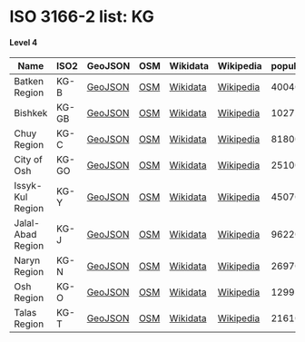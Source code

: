 # ISO 3166-2 list: KG


#### Level 4
Name | ISO2 | GeoJSON | OSM | Wikidata | Wikipedia | population 
--- | --- | --- | --- | --- | --- | --- 
Batken Region | KG-B | [GeoJSON](../../export/geojson/q7/iso2/KG/KG-B.geojson) | [OSM](https://www.openstreetmap.org/relation/178019) | [Wikidata](https://www.wikidata.org/wiki/Q487631) | [Wikipedia](http://en.wikipedia.org/wiki/ru%3A%D0%91%D0%B0%D1%82%D0%BA%D0%B5%D0%BD%D1%81%D0%BA%D0%B0%D1%8F%20%D0%BE%D0%B1%D0%BB%D0%B0%D1%81%D1%82%D1%8C) | 400400
Bishkek | KG-GB | [GeoJSON](../../export/geojson/q7/iso2/KG/KG-GB.geojson) | [OSM](https://www.openstreetmap.org/relation/8493930) | [Wikidata](https://www.wikidata.org/wiki/Q9361) | [Wikipedia](http://en.wikipedia.org/wiki/ky%3A%D0%91%D0%B8%D1%88%D0%BA%D0%B5%D0%BA) | 1027200
Chuy Region | KG-C | [GeoJSON](../../export/geojson/q7/iso2/KG/KG-C.geojson) | [OSM](https://www.openstreetmap.org/relation/178026) | [Wikidata](https://www.wikidata.org/wiki/Q486370) | [Wikipedia](http://en.wikipedia.org/wiki/ru%3A%D0%A7%D1%83%D0%B9%D1%81%D0%BA%D0%B0%D1%8F%20%D0%BE%D0%B1%D0%BB%D0%B0%D1%81%D1%82%D1%8C) | 818000
City of Osh | KG-GO | [GeoJSON](../../export/geojson/q7/iso2/KG/KG-GO.geojson) | [OSM](https://www.openstreetmap.org/relation/8496351) | [Wikidata](https://www.wikidata.org/wiki/Q47282) | [Wikipedia](http://en.wikipedia.org/wiki/en%3AOsh) | 251000
Issyk-Kul Region | KG-Y | [GeoJSON](../../export/geojson/q7/iso2/KG/KG-Y.geojson) | [OSM](https://www.openstreetmap.org/relation/178025) | [Wikidata](https://www.wikidata.org/wiki/Q487413) | [Wikipedia](http://en.wikipedia.org/wiki/ru%3A%D0%98%D1%81%D1%81%D1%8B%D0%BA-%D0%9A%D1%83%D0%BB%D1%8C%D1%81%D0%BA%D0%B0%D1%8F%20%D0%BE%D0%B1%D0%BB%D0%B0%D1%81%D1%82%D1%8C) | 450700
Jalal-Abad Region | KG-J | [GeoJSON](../../export/geojson/q7/iso2/KG/KG-J.geojson) | [OSM](https://www.openstreetmap.org/relation/178024) | [Wikidata](https://www.wikidata.org/wiki/Q487640) | [Wikipedia](http://en.wikipedia.org/wiki/ru%3A%D0%94%D0%B6%D0%B0%D0%BB%D0%B0%D0%BB-%D0%90%D0%B1%D0%B0%D0%B4%D1%81%D0%BA%D0%B0%D1%8F%20%D0%BE%D0%B1%D0%BB%D0%B0%D1%81%D1%82%D1%8C) | 962200
Naryn Region | KG-N | [GeoJSON](../../export/geojson/q7/iso2/KG/KG-N.geojson) | [OSM](https://www.openstreetmap.org/relation/1251542) | [Wikidata](https://www.wikidata.org/wiki/Q486375) | [Wikipedia](http://en.wikipedia.org/wiki/ru%3A%D0%9D%D0%B0%D1%80%D1%8B%D0%BD%D1%81%D0%BA%D0%B0%D1%8F%20%D0%BE%D0%B1%D0%BB%D0%B0%D1%81%D1%82%D1%8C) | 269700
Osh Region | KG-O | [GeoJSON](../../export/geojson/q7/iso2/KG/KG-O.geojson) | [OSM](https://www.openstreetmap.org/relation/178020) | [Wikidata](https://www.wikidata.org/wiki/Q231987) | [Wikipedia](http://en.wikipedia.org/wiki/ru%3A%D0%9E%D1%88%D1%81%D0%BA%D0%B0%D1%8F%20%D0%BE%D0%B1%D0%BB%D0%B0%D1%81%D1%82%D1%8C) | 1299500
Talas Region | KG-T | [GeoJSON](../../export/geojson/q7/iso2/KG/KG-T.geojson) | [OSM](https://www.openstreetmap.org/relation/178023) | [Wikidata](https://www.wikidata.org/wiki/Q109838) | [Wikipedia](http://en.wikipedia.org/wiki/ru%3A%D0%A2%D0%B0%D0%BB%D0%B0%D1%81%D1%81%D0%BA%D0%B0%D1%8F%20%D0%BE%D0%B1%D0%BB%D0%B0%D1%81%D1%82%D1%8C) | 216100
